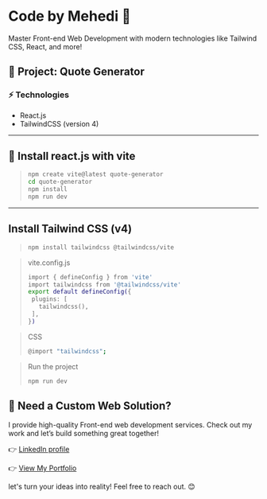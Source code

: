 # Code by Mehedi 🚀

Master Front-end Web Development with modern technologies like Tailwind CSS, React, and more!

## 📌 Project: Quote Generator

### ⚡ Technologies

- React.js
- TailwindCSS (version 4)

---

## 🚀 Install react.js with vite

> ```bash
> npm create vite@latest quote-generator
> cd quote-generator
> npm install
> npm run dev
> ```

---

## Install Tailwind CSS (v4)

> ```bash
> npm install tailwindcss @tailwindcss/vite
> ```

> vite.config.js
>
> ```bash
> import { defineConfig } from 'vite'
> import tailwindcss from '@tailwindcss/vite'
> export default defineConfig({
>  plugins: [
>    tailwindcss(),
>  ],
> })
> ```

> CSS
>
> ```bash
> @import "tailwindcss";
> ```

> Run the project
>
> ```bash
> npm run dev
> ```

## 🌟 Need a Custom Web Solution?

I provide high-quality Front-end web development services. Check out my work and let’s build something great together!

👉 [LinkedIn profile](https://www.linkedin.com/in/md-mehedi-hasan-90634424b/)

👉 [View My Portfolio](https://mdmehedihasan.vercel.app/)

let's turn your ideas into reality! Feel free to reach out. 😊